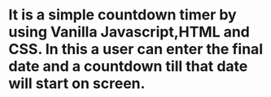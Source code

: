 # It is a simple countdown timer by using Vanilla Javascript,HTML and CSS. In this a user can enter the final date and a countdown till that date will start on screen.
